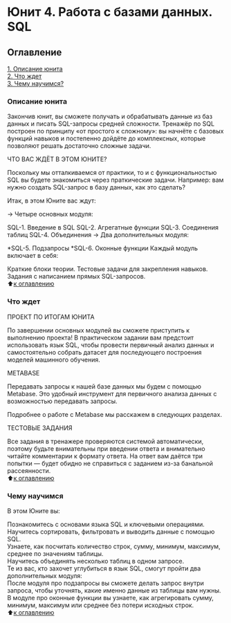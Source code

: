 # Юнит 4. Работа с базами данных. SQL

## Оглавление  
[1. Описание юнита](https://github.com/luhakv/study_works/blob/master/SkillFactory/unit_5/README.md#Описание-юнита)  
[2. Что ждет](https://github.com/luhakv/study_works/blob/master/SkillFactory/unit_5/README.md#Роль-математики-в-Machine-Learning)  
[3. Чему научимся?](https://github.com/luhakv/study_works/blob/master/SkillFactory/unit_5/README.md#Каких-результатов-мы-достигнем?)  

### Описание юнита  
Закончив юнит, вы сможете получать и обрабатывать данные из баз данных и писать SQL-запросы средней сложности. Тренажёр по SQL построен по принципу «от простого к сложному»: вы начнёте с базовых функций навыков и постепенно дойдёте до комплексных, которые позволяют решать достаточно сложные задачи.

ЧТО ВАС ЖДЁТ В ЭТОМ ЮНИТЕ?

Поскольку мы отталкиваемся от практики, то и с функциональностью SQL вы будете знакомиться через праткические задачи. Например: вам нужно создать SQL-запрос в базу данных, как это сделать?

Итак, в этом Юните вас ждут: 

→ Четыре основных модуля:

SQL-1. Введение в SQL
SQL-2. Агрегатные функции
SQL-3. Соединения таблиц
SQL-4. Объединения
→ Два дополнительных модуля:

*SQL-5. Подзапросы
*SQL-6. Оконные функции
Каждый модуль включает в себя:

Краткие блоки теории.
Тестовые задачи для закрепления навыков.
Задания с написанием прямых SQL-запросов.  
:arrow_up:[к оглавлению](https://github.com/luhakv/study_works/blob/master/SkillFactory/unit_3/README.md#Оглавление)

### Что ждет
ПРОЕКТ ПО ИТОГАМ ЮНИТА

По завершении основных модулей вы сможете приступить к выполнению проекта! В практическом задании вам предстоит использовать язык SQL, чтобы провести первичный анализ данных и самостоятельно собрать датасет для последующего построения моделей машинного обучения. 

METABASE

Передавать запросы к нашей базе данных мы будем с помощью Metabase. Это удобный инструмент для первичного анализа данных с возможностью передавать запросы. 

Подробнее о работе с Metabase мы расскажем в следующих разделах.

ТЕСТОВЫЕ ЗАДАНИЯ

Все задания в тренажере проверяются системой автоматически, поэтому будьте внимательны при введении ответа и внимательно читайте комментарии к формату ответа. На ответ вам даётся три попытки — будет обидно не справиться с заданием из-за банальной рассеянности.  
:arrow_up:[к оглавлению](https://github.com/luhakv/study_works/blob/master/SkillFactory/unit_3/README.md#Оглавление)

### Чему научимся 
В этом Юните вы:

Познакомитесь с основами языка SQL и ключевыми операциями.  
Научитесь сортировать, фильтровать и выводить данные с помощью SQL.  
Узнаете, как посчитать количество строк, сумму, минимум, максимум, среднее по значениям таблицы.  
Научитесь объединять несколько таблиц в одном запросе.  
Те из вас, кто захочет углубиться в язык SQL, смогут пройти два дополнительных модуля:  
После модуля про подзапросы вы сможете делать запрос внутри запроса, чтобы уточнять, какие именно данные из таблицы вам нужны.  
В модуле про оконные функции вы узнаете, как агрегировать сумму, минимум, максимум или среднее без потери исходных строк.  
:arrow_up:[к оглавлению](https://github.com/luhakv/study_works/blob/master/SkillFactory/unit_3/README.md#Оглавление)
